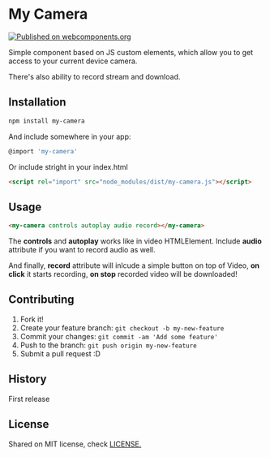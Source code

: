 # My Camera

[![Published on webcomponents.org](https://img.shields.io/badge/webcomponents.org-published-blue.svg)](https://www.webcomponents.org/element/my-camera)

Simple component based on JS custom elements, which allow you to get access to your current device camera.

There's also ability to record stream and download.

## Installation

```bash
npm install my-camera
```

And include somewhere in your app:

```js
@import 'my-camera'
```

Or include stright in your index.html

```html
<script rel="import" src="node_modules/dist/my-camera.js"></script>
```

## Usage

<!--
```
<custom-element-demo>
  <template>
    <script type="text/javascript" src="https://mycam.netlify.com/my-camera.js"></script>
    <my-camera controls autoplay audio record></my-camera>
  </template>
</custom-element-demo>
```
-->

```html
<my-camera controls autoplay audio record></my-camera>
```

The **controls** and **autoplay** works like in video HTMLElement. Include **audio** attribute if you want to record audio as well.

And finally, **record** attribute will inlcude a simple button on top of Video, **on click** it starts recording, **on stop** recorded video will be downloaded!

## Contributing

1. Fork it!
2. Create your feature branch: `git checkout -b my-new-feature`
3. Commit your changes: `git commit -am 'Add some feature'`
4. Push to the branch: `git push origin my-new-feature`
5. Submit a pull request :D

## History

First release

## License

Shared on MIT license, check [LICENSE.](https://github.com/myfrom/paper-pager/blob/master/LICENSE)
